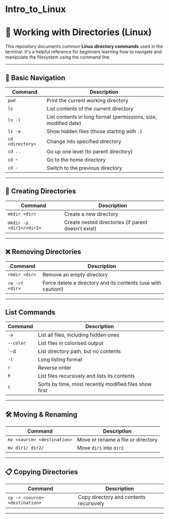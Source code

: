 # Intro_to_Linux

# 📁 Working with Directories (Linux)

This repository documents common **Linux directory commands** used in the terminal. It's a helpful reference for beginners learning how to navigate and manipulate the filesystem using the command line.

---

## 📂 Basic Navigation

| Command | Description |
|---------|-------------|
| `pwd` | Print the current working directory |
| `ls` | List contents of the current directory |
| `ls -l` | List contents in long format (permissions, size, modified date) |
| `ls -a` | Show hidden files (those starting with `.`) |
| `cd <directory>` | Change into specified directory |
| `cd ..` | Go up one level (to parent directory) |
| `cd ~` | Go to the home directory |
| `cd -` | Switch to the previous directory |

---

## 📁 Creating Directories

| Command | Description |
|---------|-------------|
| `mkdir <dir>` | Create a new directory |
| `mkdir -p <dir1>/<dir2>` | Create nested directories (if parent doesn't exist) |

---

## ❌ Removing Directories

| Command | Description |
|---------|-------------|
| `rmdir <dir>` | Remove an empty directory |
| `rm -rf <dir>` | Force delete a directory and its contents (use with caution!) |

---

## List Commands

| Command | Description |
|---------|-------------|
| `-a` | List all files, including hidden ones |
| `--color` | List files in colorised output |
| `-d | List directory path, but no contents |
| `-l` | Long listing format |
| `r` | Reverse order |
| `R` | List files recursively and lists its contents |
| `t` | Sorts by time, most recently modified files show first |

---
## 🛠️ Moving & Renaming

| Command | Description |
|---------|-------------|
| `mv <source> <destination>` | Move or rename a file or directory |
| `mv dir1/ dir2/` | Move `dir1` into `dir2` |

---

## 📋 Copying Directories

| Command | Description |
|---------|-------------|
| `cp -r <source> <destination>` | Copy directory and contents recursively |

---

